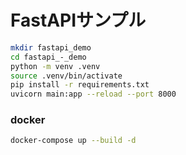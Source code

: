 # FastAPIサンプル

```bash
mkdir fastapi_demo
cd fastapi_-_demo
python -m venv .venv
source .venv/bin/activate
pip install -r requirements.txt
uvicorn main:app --reload --port 8000
```

### docker
```bash
docker-compose up --build -d
```